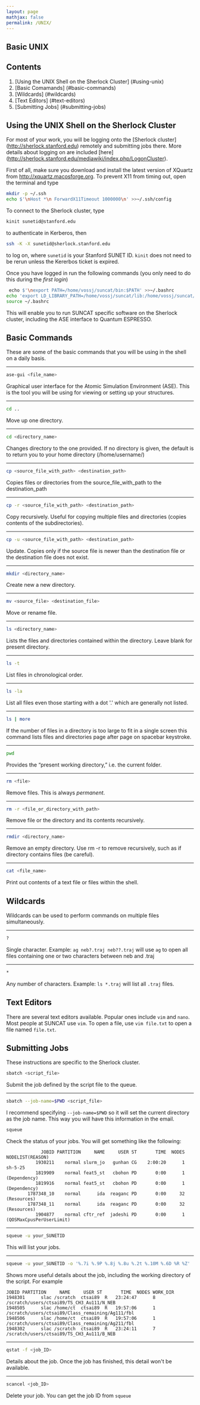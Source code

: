 ```yaml
---
layout: page
mathjax: false 
permalink: /UNIX/
---
```


## Basic UNIX
## Contents
1. [Using the UNIX Shell on the Sherlock Cluster] (#using-unix)
2. [Basic Comamands] (#basic-commands)
3. [Wildcards] (#wildcards)
4. [Text Editors] (#text-editors)
5. [Submitting Jobs] (#submitting-jobs)

<a name='using-unix'></a>
## Using the UNIX Shell on the Sherlock Cluster

For most of your work, you will be logging onto the [Sherlock cluster] (http://sherlock.stanford.edu) remotely and submitting jobs there. More details about logging on are included [here] (http://sherlock.stanford.edu/mediawiki/index.php/LogonCluster).

First of all, make sure you download and install the latest version of XQuartz from http://xquartz.macosforge.org. To prevent X11 from timing out, open the terminal and type

```bash
mkdir -p ~/.ssh
echo $'\nHost *\n ForwardX11Timeout 1000000\n' >>~/.ssh/config
```

To connect to the Sherlock cluster, type

```bash
kinit sunetid@stanford.edu
```

to authenticate in Kerberos, then

```bash
ssh -K -X sunetid@sherlock.stanford.edu
```
to log on, where ```sunetid``` is your Stanford SUNET ID. ```kinit``` does not need to be rerun unless the Kererbos ticket is expired.

Once you have logged in run the following commands (you only need to do this during the *first login*)

```bash
￼echo $'\nexport PATH=/home/vossj/suncat/bin:$PATH' >>~/.bashrc
echo 'export LD_LIBRARY_PATH=/home/vossj/suncat/lib:/home/vossj/suncat/lib64:$LD_LIBRARY_PATH' >>~/.bashrc
source ~/.bashrc
```
This will enable you to run SUNCAT specific software on the Sherlock cluster, including the ASE interface to Quantum ESPRESSO.

<a name='basic-commands'></a>
## Basic Commands

These are some of the basic commands that you will be using in the shell on a daily basis.

___

```bash
ase-gui <file_name>
```
Graphical user interface for the Atomic Simulation Environment (ASE). This is the tool you will be using for viewing or setting up your structures.

___

```bash
cd ..
```
Move up one directory. 

___

```bash
cd <directory_name>
```
Changes directory to the one provided. If no directory is given, the default is to return you to your home directory (/home/username/) 

___

```bash
cp <source_file_with_path> <destination_path>
```
Copies files or directories from the source_file_with_path to the destination_path 

___

```bash
cp -r <source_file_with_path> <destination_path>
```
Copy recursively. Useful for copying multiple files and directories (copies contents of the subdirectories). 

___

```bash
cp -u <source_file_with_path> <destination_path>
```
Update. Copies only if the source file is newer than the destination file or the destination file does not exist. 

___

```bash
mkdir <directory_name>
```
Create new a new directory. 

___

```bash
mv <source_file> <destination_file>
```
Move or rename file.

___

```bash
ls <directory_name>
```
Lists the files and directories contained within the directory. Leave blank for present directory.

___

```bash
ls -t
```
List files in chronological order.

___

```bash
ls -la
```
List all files even those starting with a dot '.' which are generally not listed. 

___

```bash
ls | more
```
If the number of files in a directory is too large to fit in a single screen this command lists files and directories page after page on spacebar keystroke. 

___

```bash
pwd
```
Provides the “present working directory,” i.e.   the current folder.

___

```bash
rm <file>
```
Remove files. This is always *permanent*.

___

```bash
rm -r <file_or_directory_with_path>
```
Remove file or the directory and its contents recursively. 

___

```bash
rmdir <directory_name>
```
Remove an empty directory. Use rm -r to remove recursively, such as if directory contains files (be careful).

___

```bash
cat <file_name>
```
Print out contents of a text file or files within the shell.

<a name='wildcards'></a>
## Wildcards
Wildcards can be used to perform commands on multiple files simultaneously.

___

```bash
?
```

Single character. Example: ```ag neb?.traj neb??.traj``` will use ```ag``` to open all files containing one or two characters between neb and .traj

___

```bash
*
```
Any number of characters. Example: ```ls *.traj``` will list all ```.traj``` files.

<a name='text-editors'></a>
## Text Editors
There are several text editors available. Popular ones include ```vim``` and ```nano```. Most people at SUNCAT use ```vim```. To open a file, use ```vim file.txt``` to open a file named ```file.txt```.


<a name='submitting-jobs'></a>
## Submitting Jobs
These instructions are specific to the Sherlock cluster.

```bash
sbatch <script_file>
```
Submit the job defined by the script file to the queue.

___

```bash
sbatch --job-name=$PWD <script_file>
```

I recommend specifying `--job-name=$PWD` so it will set the current directory as the job name. This way you will have this information in the email.

```bash
squeue
```

Check the status of your jobs. You will get something like the following: 

```
             JOBID PARTITION     NAME     USER ST       TIME  NODES NODELIST(REASON)
           1930211    normal slurm_jo   gunhan CG    2:00:20      1 sh-5-25
           1819909    normal feat5_st   cbohon PD       0:00      1 (Dependency)
           1819916    normal feat5_st   cbohon PD       0:00      1 (Dependency)
        1787348_10    normal      ida  reaganc PD       0:00     32 (Resources)
        1787348_11    normal      ida  reaganc PD       0:00     32 (Resources)
           1904877    normal cftr_ref  jadeshi PD       0:00      1 (QOSMaxCpusPerUserLimit)
```
___

```bash
squeue -u your_SUNETID
```
This will list your jobs.

___

```bash
squeue -u your_SUNETID -o '%.7i %.9P %.8j %.8u %.2t %.10M %.6D %R %Z'
```
Shows more useful details about the job, including the working directory of the script. For example

```
JOBID PARTITION     NAME     USER ST       TIME  NODES WORK_DIR
1948301      slac /scratch  ctsai89  R   23:24:47      8 /scratch/users/ctsai89/TS_CH3_Au111/N_NEB
1948505      slac /home/ct  ctsai89  R   19:57:06      1 /scratch/users/ctsai89/Class_remaining/Ag111/fbl
1948506      slac /home/ct  ctsai89  R   19:57:06      1 /scratch/users/ctsai89/Class_remaining/Ag211/fbl
1948302      slac /scratch  ctsai89  R   23:24:11      7 /scratch/users/ctsai89/TS_CH3_Au111/B_NEB
```
___

```bash
qstat -f <job_ID>
```
Details about the job. Once the job has finished, this detail won't be available.

___

```bash
scancel <job_ID>
```
Delete your job. You can get the job ID from ```squeue```
